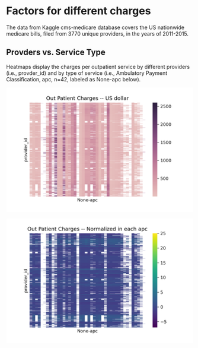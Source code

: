 # Factors for different charges
The data from Kaggle cms-medicare database covers the US nationwide medicare bills, filed from 3770 unique providers, in the years of 2011-2015. 

## Provders vs. Service Type
Heatmaps display the charges per outpatient service by different providers (i.e., provder_id) and by type of service (i.e., Ambulatory Payment Classification, apc, n=42, labeled as None-apc below).      

![Figure1](OutPatientCharges.png)     

![Figure2](OutPatientChargesNorm.png)

